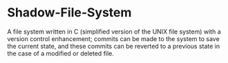 # Shadow-File-System

A file system written in C (simplified version of the UNIX file system) with a version control enhancement; commits can be made to the system to save the current state, and these commits can be reverted to a previous state in the case of a modified or deleted file.
